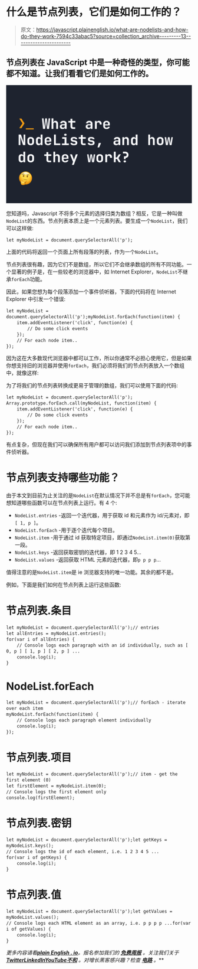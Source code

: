 # 什么是节点列表，它们是如何工作的？

> 原文：<https://javascript.plainenglish.io/what-are-nodelists-and-how-do-they-work-7594c33abac5?source=collection_archive---------13----------------------->

## 节点列表在 JavaScript 中是一种奇怪的类型，你可能都不知道。让我们看看它们是如何工作的。

![](img/2aa45e96e77ceba32eb080a6f368962d.png)

您知道吗，Javascript 不将多个元素的选择归类为数组？相反，它是一种叫做`NodeList`的东西。节点列表本质上是一个元素列表。要生成一个`NodeList`，我们可以这样做:

```
let myNodeList = document.querySelectorAll('p');
```

上面的代码将返回一个页面上所有段落的列表，作为一个`NodeList`。

节点列表很有趣，因为它们不是数组，所以它们不会继承数组的所有不同功能。一个显著的例子是，在一些较老的浏览器中，如 Internet Explorer，`NodeList`不继承`forEach`功能。

因此，如果您想为每个段落添加一个事件侦听器，下面的代码将在 Internet Explorer 中引发一个错误:

```
let myNodeList = document.querySelectorAll('p');myNodeList.forEach(function(item) {
    item.addEventListener('click', function(e) {
        // Do some click events
    });
    // For each node item..
});
```

因为这在大多数现代浏览器中都可以工作，所以你通常不必担心使用它，但是如果你想支持旧的浏览器并使用`forEach`，我们必须将我们的节点列表放入一个数组中，就像这样:

为了将我们的节点列表转换成更易于管理的数组，我们可以使用下面的代码:

```
let myNodeList = document.querySelectorAll('p');
Array.prototype.forEach.call(myNodeList, function(item) {
    item.addEventListener('click', function(e) {
        // Do some click events
    });
    // For each node item..
});
```

有点复杂，但现在我们可以确保所有用户都可以访问我们添加到节点列表项中的事件侦听器。

# 节点列表支持哪些功能？

由于本文到目前为止关注的是`NodeList`在默认情况下并不总是有`forEach`，您可能想知道哪些函数可以在节点列表上运行。有 4 个:

*   `NodeList.entries` -返回一个迭代器，用于获取 id 和元素作为 id/元素对，即`[ 1, p ]`。
*   `NodeList.forEach` -用于逐个迭代每个项目。
*   `NodeList.item` -用于通过 id 获取特定项目，即通过`NodeList.item(0)`获取第一段。
*   `NodeList.keys` -返回获取密钥的迭代器，即 1 2 3 4 5...
*   `NodeList.values` -返回获取 HTML 元素的迭代器，即`p p p p`...

值得注意的是`NodeList.item`是 ie 浏览器支持的唯一功能。其余的都不是。

例如，下面是我们如何在节点列表上运行这些函数:

# 节点列表.条目

```
let myNodeList = document.querySelectorAll('p');// entries
let allEntries = myNodeList.entries();
for(var i of allEntries) {
    // Console logs each paragraph with an id individually, such as [ 0, p ] [ 1, p ] [ 2, p ] ...
    console.log(i);
}
```

# NodeList.forEach

```
let myNodeList = document.querySelectorAll('p');// forEach - iterate over each item
myNodeList.forEach(function(item) {
    // Console logs each paragraph element individually
    console.log(i);
});
```

# 节点列表.项目

```
let myNodeList = document.querySelectorAll('p');// item - get the first element (0)
let firstElement = myNodeList.item(0);
// Console logs the first element only
console.log(firstElement);
```

# 节点列表.密钥

```
let myNodeList = document.querySelectorAll('p');let getKeys = myNodeList.keys();
// Console logs the id of each element, i.e. 1 2 3 4 5 ...
for(var i of getKeys) {
    console.log(i);
}
```

# 节点列表.值

```
let myNodeList = document.querySelectorAll('p');let getValues = myNodeList.values();
// Console logs each HTML element as an array, i.e. p p p p ...for(var i of getValues) {
    console.log(i);
}
```

*更多内容请看*[***plain English . io***](https://plainenglish.io/)*。报名参加我们的* [***免费周报***](http://newsletter.plainenglish.io/) *。关注我们关于*[***Twitter***](https://twitter.com/inPlainEngHQ)[***LinkedIn***](https://www.linkedin.com/company/inplainenglish/)*[***YouTube***](https://www.youtube.com/channel/UCtipWUghju290NWcn8jhyAw)*[***不和***](https://discord.gg/GtDtUAvyhW) *。对增长黑客感兴趣？检查* [***电路***](https://circuit.ooo/) *。***